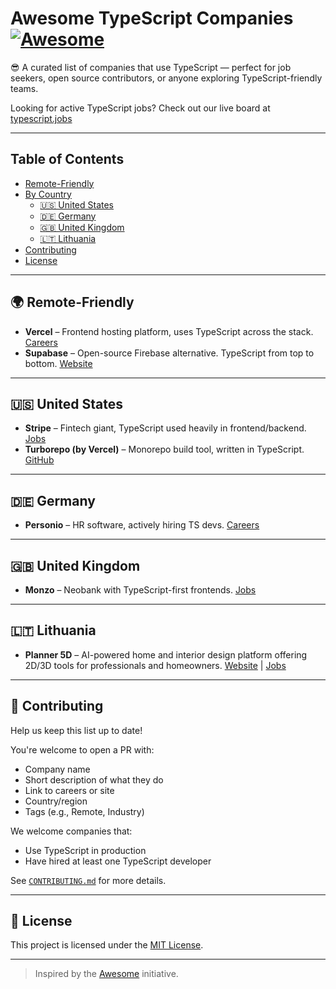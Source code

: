 # Awesome TypeScript Companies [![Awesome](https://awesome.re/badge.svg)](https://awesome.re)

😎 A curated list of companies that use TypeScript — perfect for job seekers, open source contributors, or anyone exploring TypeScript-friendly teams.

Looking for active TypeScript jobs? Check out our live board at [typescript.jobs](https://typescript.jobs)

---

## Table of Contents

- [Remote-Friendly](#remote-friendly)
- [By Country](#by-country)
  - [🇺🇸 United States](#united-states)
  - [🇩🇪 Germany](#germany)
  - [🇬🇧 United Kingdom](#united-kingdom)
  - [🇱🇹 Lithuania](##lithuania)
- [Contributing](#contributing)
- [License](#license)

---

## 🌍 Remote-Friendly

- **Vercel** – Frontend hosting platform, uses TypeScript across the stack. [Careers](https://vercel.com/careers)
- **Supabase** – Open-source Firebase alternative. TypeScript from top to bottom. [Website](https://supabase.com)

---

## 🇺🇸 United States

- **Stripe** – Fintech giant, TypeScript used heavily in frontend/backend. [Jobs](https://stripe.com/jobs)
- **Turborepo (by Vercel)** – Monorepo build tool, written in TypeScript. [GitHub](https://github.com/vercel/turbo)

---

## 🇩🇪 Germany

- **Personio** – HR software, actively hiring TS devs. [Careers](https://www.personio.com/careers)

---

## 🇬🇧 United Kingdom

- **Monzo** – Neobank with TypeScript-first frontends. [Jobs](https://monzo.com/careers)

---

## 🇱🇹 Lithuania

- **Planner 5D** – AI-powered home and interior design platform offering 2D/3D tools for professionals and homeowners. [Website](https://planner5d.com/) | [Jobs](https://jobs.lever.co/planner5d)

---

## 🤝 Contributing

Help us keep this list up to date!

You're welcome to open a PR with:

- Company name
- Short description of what they do
- Link to careers or site
- Country/region
- Tags (e.g., Remote, Industry)

We welcome companies that:
- Use TypeScript in production
- Have hired at least one TypeScript developer

See [`CONTRIBUTING.md`](CONTRIBUTING.md) for more details.

---

## 📄 License

This project is licensed under the [MIT License](LICENSE).

---

> Inspired by the [Awesome](https://github.com/sindresorhus/awesome) initiative.